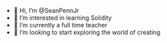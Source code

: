 - 👋 Hi, I’m @SeanPennJr
- 👀 I’m interested in learning Solidity
- 🌱 I’m currently a full time teacher
- 💞️ I’m looking to start exploring the world of creating

<!---
SeanPennJr/SeanPennJr is a ✨ special ✨ repository because its `README.md` (this file) appears on your GitHub profile.
You can click the Preview link to take a look at your changes.
--->
